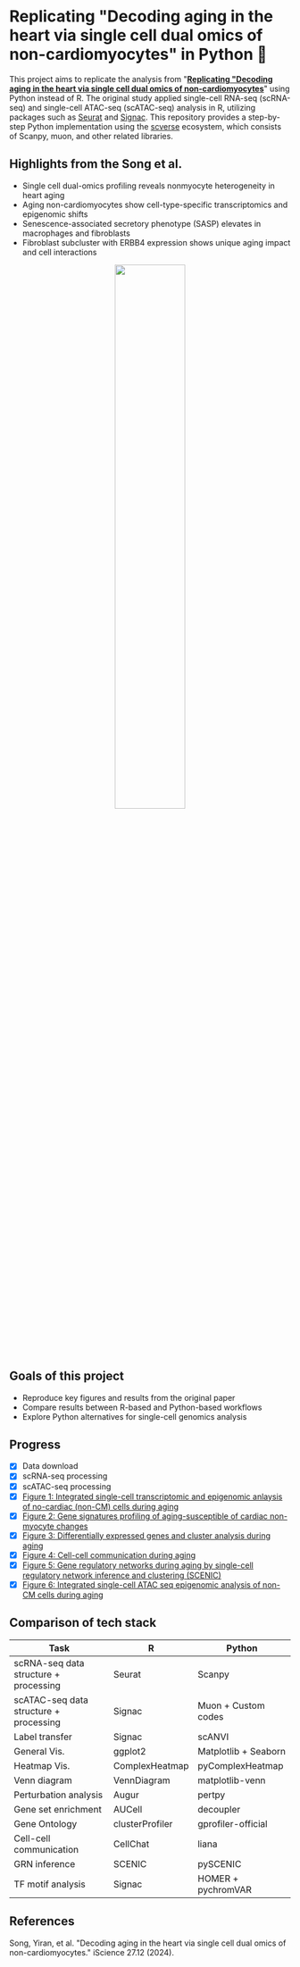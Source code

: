 # Replicating "Decoding aging in the heart via single cell dual omics of non-cardiomyocytes" in Python 🐍

This project aims to replicate the analysis from "**[Replicating "Decoding aging in the heart via single cell dual omics of non-cardiomyocytes](https://www.cell.com/iscience/fulltext/S2589-0042(24)02696-8)**" using Python instead of R.
The original study applied single-cell RNA-seq (scRNA-seq) and single-cell ATAC-seq (scATAC-seq) analysis in R, utilizing packages such as [Seurat](https://satijalab.org/seurat/) and [Signac](https://stuartlab.org/signac/).
This repository provides a step-by-step Python implementation using the [scverse](https://scverse.org/) ecosystem, which consists of Scanpy, muon, and other related libraries.

## Highlights from the Song et al.
- Single cell dual-omics profiling reveals nonmyocyte heterogeneity in heart aging
- Aging non-cardiomyocytes show cell-type-specific transcriptomics and epigenomic shifts
- Senescence-associated secretory phenotype (SASP) elevates in macrophages and fibroblasts
- Fibroblast subcluster with ERBB4 expression shows unique aging impact and cell interactions
  
<p align="center">
<img src="https://github.com/user-attachments/assets/7da3ed2e-3b76-4ebd-9349-85246e3f3ce0" width=50% height=50%>
</p>

## Goals of this project
- Reproduce key figures and results from the original paper
- Compare results between R-based and Python-based workflows
- Explore Python alternatives for single-cell genomics analysis

## Progress
- [x] Data download
- [x] scRNA-seq processing
- [x] scATAC-seq processing
- [x] [Figure 1: Integrated single-cell transcriptomic and epigenomic anlaysis of no-cardiac (non-CM) cells during aging](figures/figure1.png)
- [X] [Figure 2: Gene signatures profiling of aging-susceptible of cardiac non-myocyte changes](figures/figure2.png)
- [x] [Figure 3: Differentially expressed genes and cluster analysis during aging](figures/figure3.png)
- [X] [Figure 4: Cell-cell communication during aging](figures/figure4.png)
- [X] [Figure 5: Gene regulatory networks during aging by single-cell regulatory network inference and clustering (SCENIC)](figures/figure5.png)
- [X] [Figure 6: Integrated single-cell ATAC seq epigenomic analysis of non-CM cells during aging](figures/figure6.png)
      
## Comparison of tech stack

| Task  | R | Python  |
| ------------- | ------------- | ------------- |
| scRNA-seq data structure + processing  | Seurat | Scanpy |
| scATAC-seq data structure + processing  | Signac | Muon + Custom codes |
| Label transfer | Signac | scANVI | 
| General Vis. | ggplot2 | Matplotlib + Seaborn |
| Heatmap Vis. | ComplexHeatmap | pyComplexHeatmap |
| Venn diagram | VennDiagram | matplotlib-venn |
| Perturbation analysis | Augur | pertpy |
| Gene set enrichment | AUCell | decoupler |
| Gene Ontology | clusterProfiler | gprofiler-official |
| Cell-cell communication | CellChat | liana |
| GRN inference | SCENIC | pySCENIC |
| TF motif analysis | Signac | HOMER + pychromVAR |

## References
Song, Yiran, et al. "Decoding aging in the heart via single cell dual omics of non-cardiomyocytes." iScience 27.12 (2024).

